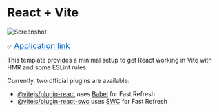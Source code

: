 # React + Vite

![Screenshot](https://adm.tools/uploads/ufm_images/0000/0075/3688/nFi8uF6kX2.jpg)

✅ <a href="https://app-test.artem.monster" style="font-size: 18px; color: #0066cc;">Application link</a>

This template provides a minimal setup to get React working in Vite with HMR and some ESLint rules.

Currently, two official plugins are available:

- [@vitejs/plugin-react](https://github.com/vitejs/vite-plugin-react/blob/main/packages/plugin-react/README.md) uses [Babel](https://babeljs.io/) for Fast Refresh
- [@vitejs/plugin-react-swc](https://github.com/vitejs/vite-plugin-react-swc) uses [SWC](https://swc.rs/) for Fast Refresh
